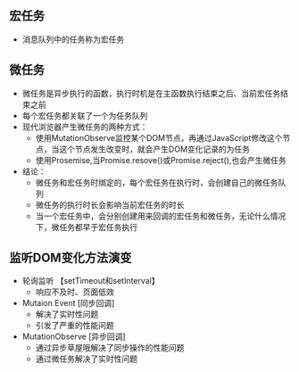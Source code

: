 ## 宏任务
- 消息队列中的任务称为宏任务


## 微任务
- 微任务是异步执行的函数，执行时机是在主函数执行结束之后、当前宏任务结束之前
- 每个宏任务都关联了一个为任务队列
- 现代浏览器产生微任务的两种方式：
  - 使用MutationObserve监控某个DOM节点，再通过JavaScript修改这个节点，当这个节点发生改变时，就会产生DOM变化记录的为任务
  - 使用Prosemise,当Promise.resove()或Promise.reject(),也会产生微任务
- 结论：
  - 微任务和宏任务时绑定的，每个宏任务在执行时，会创建自己的微任务队列
  - 微任务的执行时长会影响当前宏任务的时长
  - 当一个宏任务中，会分别创建用来回调的宏任务和微任务，无论什么情况下，微任务都早于宏任务执行

## 监听DOM变化方法演变
- 轮询监听 【setTimeout和setInterval】
  - 响应不及时、页面低效
- Mutaion Event [同步回调]
  - 解决了实时性问题
  - 引发了严重的性能问题
- MutationObserve [异步回调]
  - 通过异步草屋哦解决了同步操作的性能问题
  - 通过微任务解决了实时性问题
